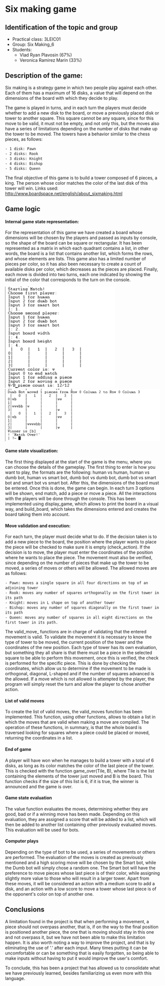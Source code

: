 # Six making game
## Identification of the topic and group
* Practical class: 3LEIC01
* Group: Six Making_6
* Students:
    - Vlad Ryan Plavosin (67%)
    - Veronica Ramirez Marin (33%)

## Description of the game:
 Six making is a strategy game in which two people play against each other. Each of them has a maximum of 16 disks, a value that will depend on the dimensions of the board with which they decide to play. 
 
 The game is played in turns, and in each turn the players must decide whether to add a new disk to the board, or move a previously placed disk or tower to another square. This square cannot be any square, since for this move to be valid, it must not be empty, and not only this, but the moves also have a series of limitations depending on the number of disks that make up the tower to be moved. The towers have a behavior similar to the chess pieces, as follows:

    - 1 disk: Pawn
    - 2 disks: Rook
    - 3 disks: Knight
    - 4 disks: Bishop
    - 5 disks: Queen

The final objective of this game is to build a tower composed of 6 pieces, a king. The person whose color matches the color of the last disk of this tower will win.
Links used: http://www.boardspace.net/english/about_sixmaking.html 

## Game logic
#### Internal game state representation:
For the representation of this game we have created a board whose dimensions will be chosen by the players and passed as inputs by console, so the shape of the board can be square or rectangular. It has been represented as a matrix in which each quadrant contains a list, in other words, the board is a list that contains another list, which forms the rows, and whose elements are lists. This game also has a limited number of pieces per color, so it has also been necessary to create a count of available disks per color, which decreases as the pieces are placed. Finally, each move is divided into two turns, each one indicated by showing the initial of the color that corresponds to the turn on the console.

![Alt text](image.png) 
![Alt text](image-1.png)
#### Game state visualization:
The first thing displayed at the start of the game is the menu, where you can choose the details of the gameplay. 
The first thing to enter is how you want to play, the formats are the following: human vs human, human vs dumb bot, human vs smart bot, dumb bot vs dumb bot, dumb bot vs smart bot and smart bot vs smart bot. After this, the dimensions of the board must be entered. Once this is done, the game can begin. In each turn 3 options will be shown, end match, add a piece or move a piece.
All the interactions with the players will be done through the console.
This has been implemented using display_game, which allows to print the board in a visual way, and build_board, which takes the dimensions entered and creates the board taking them into account.
#### Move validation and execution:
For each turn, the player must decide what to do. If the decision taken is to add a new piece to the board, the position where the player wants to place the piece will be checked to make sure it is empty (check_action). If the decision is to move, the player must enter the coordinates of the position where he wants to place the piece. The movement must also be verified, since depending on the number of pieces that make up the tower to be moved, a series of moves or others will be allowed. The allowed moves are as follows:

    - Pawn: moves a single square in all four directions on top of an adjoining tower
    - Rook: moves any number of squares orthogonally on the first tower in its path
    - Knight: moves in L shape on top of another tower
    - Bishop: moves any number of squares diagonally on the first tower in its path
    - Queen: moves any number of squares in all eight directions on the first tower in its path.
The valid_move_ functions are in charge of validating that the entered movement is valid.
To validate the movement it is necessary to know the type of tower to be moved, the current position of the tower and the coordinates of the new position. Each type of tower has its own evaluation, but something they all share is that there must be a piece in the selected square to be able to perform this movement, once this is verified, the check is performed for the specific piece. This is done by checking the coordinates, which allow us to determine if the movement to be made is orthogonal, diagonal, L-shaped and if the number of squares advanced is the allowed. If a move which is not allowed is attempted by the player, the program will simply reset the turn and allow the player to chose another action.
#### List of valid moves
To create the list of valid moves, the valid_moves function has been implemented. This function, using other functions, allows to obtain a list in which the moves that are valid when making a move are compiled. The operation of these functions, in summary, is that the whole board is traversed looking for squares where a piece could be placed or moved, returning the coordinates in a list.

#### End of game
A player will have won when he manages to build a tower with a total of 6 disks, as long as its color matches the color of the last piece of the tower.
This is checked with the function game_over(Tile, B), where Tile is the list containing the elements of the tower just moved and B is the board. This function checks if the size of this list is 6, if it is true, the winner is announced and the game is over.
#### Game state evaluation
The value function evaluates the moves, determining whether they are good, bad or if a winning move has been made. Depending on this evaluation, they are assigned a score that will be added to a list, which will then be added to another list containing other previously evaluated moves. This evaluation will be used for bots.
#### Computer plays
Depending on the type of bot to be used, a series of movements or others are performed. The evaluation of the moves is created as previously mentioned and a high scoring move will be chosen by the Smart bot, while the Dumb bot will simply chose a random one. The Smart bot will have the preference to move pieces whose last piece is of their color, while assigning slightly more value to those who will result in a larger tower. Apart from these moves, it will be considered an action with a medium score to add a disk, and an action with a low score to move a tower whose last piece is of the opponent's color on top of another one.
## Conclusions
A limitation found in the project is that when performing a movement, a piece should not overpass another, that is, if on the way to the final position is positioned another piece, the one that is moving should stay in this one and not overpass it, but we have not been able to make this limitation happen.
It is also worth noting a way to improve the project, and that is by eliminating the use of '.' after each imput. Many times putting it can be uncomfortable or can be something that is easily forgotten, so being able to make inputs without having to put it would improve the user's comfort.

To conclude, this has been a project that has allowed us to consolidate what we have previously learned, besides familiarizing us even more with this language.

